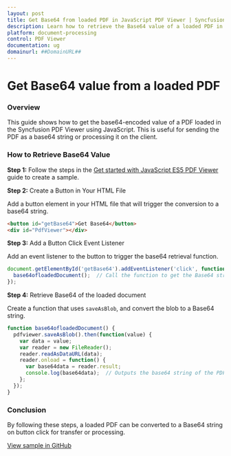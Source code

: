 ```yaml
---
layout: post
title: Get Base64 from loaded PDF in JavaScript PDF Viewer | Syncfusion
description: Learn how to retrieve the Base64 value of a loaded PDF in the Syncfusion JavaScript PDF Viewer using saveAsBlob and FileReader.
platform: document-processing
control: PDF Viewer
documentation: ug
domainurl: ##DomainURL##
---
```


# Get Base64 value from a loaded PDF

### Overview

This guide shows how to get the base64-encoded value of a PDF loaded in the Syncfusion PDF Viewer using JavaScript. This is useful for sending the PDF as a base64 string or processing it on the client.

### How to Retrieve Base64 Value

**Step 1:** Follow the steps in the [Get started with JavaScript ES5 PDF Viewer](https://help.syncfusion.com/document-processing/pdf/pdf-viewer/javascript-es5/getting-started) guide to create a sample.


**Step 2:** Create a Button in Your HTML File

Add a button element in your HTML file that will trigger the conversion to a base64 string.

```html
<button id="getBase64">Get Base64</button>
<div id="PdfViewer"></div>
```

**Step 3:** Add a Button Click Event Listener

Add an event listener to the button to trigger the base64 retrieval function.

```js
document.getElementById('getBase64').addEventListener('click', function() {
  base64ofloadedDocument();  // Call the function to get the Base64 string
});
```

**Step 4:** Retrieve Base64 of the loaded document

Create a function that uses `saveAsBlob`, and convert the blob to a Base64 string.

```js
function base64ofloadedDocument() {
  pdfviewer.saveAsBlob().then(function(value) {
    var data = value;
    var reader = new FileReader();
    reader.readAsDataURL(data);
    reader.onload = function() {
      var base64data = reader.result;
      console.log(base64data);  // Outputs the base64 string of the PDF
    };
  });
}
```
### Conclusion

By following these steps, a loaded PDF can be converted to a Base64 string on button click for transfer or processing.

[View sample in GitHub](https://github.com/SyncfusionExamples/javascript-pdf-viewer-examples/tree/master/How%20to)